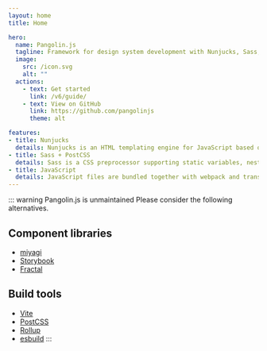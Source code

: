 ```yaml
---
layout: home
title: Home

hero:
  name: Pangolin.js
  tagline: Framework for design system development with Nunjucks, Sass, and JavaScript.
  image:
    src: /icon.svg
    alt: ""
  actions:
    - text: Get started
      link: /v6/guide/
    - text: View on GitHub
      link: https://github.com/pangolinjs
      theme: alt

features:
- title: Nunjucks
  details: Nunjucks is an HTML templating engine for JavaScript based on Jinja. Pangolin.js creates static HTML from Nunjucks files.
- title: Sass + PostCSS
  details: Sass is a CSS preprocessor supporting static variables, nesting, and mixins. PostCSS runs the CSS through plugins, e.g. autoprefixer.
- title: JavaScript
  details: JavaScript files are bundled together with webpack and transpiled with Babel and the env preset to support a specific browser set.
---
```


<!-- markdownlint-disable no-inline-html -->
<div class="Home-content"><div class="Home-container">
<!-- markdownlint-enable no-inline-html -->

::: warning Pangolin.js is unmaintained
Please consider the following alternatives.

## Component libraries

* [miyagi](https://www.miyagi.dev/)
* [Storybook](https://storybook.js.org/)
* [Fractal](https://fractal.build/)

## Build tools

* [Vite](https://vitejs.dev/)
* [PostCSS](https://postcss.org/)
* [Rollup](https://rollupjs.org/)
* [esbuild](https://esbuild.github.io/)
:::

</div></div>
